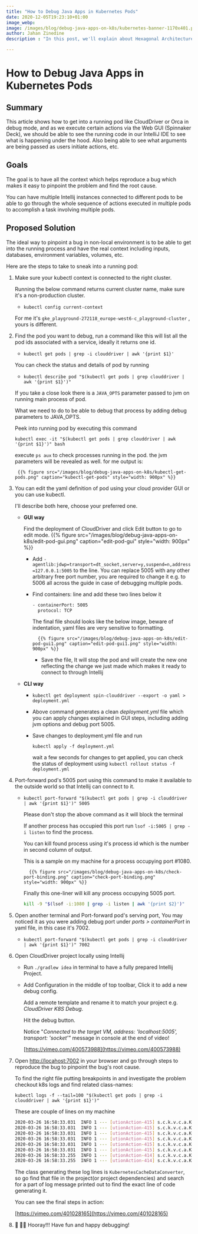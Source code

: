 ```yaml
---
title: "How to Debug Java Apps in Kubernetes Pods"
date: 2020-12-05T19:23:10+01:00
image_webp: 
image: /images/blog/debug-java-apps-on-k8s/kubernetes-banner-1170x401.png
author: Jahan Zinedine
description : "In this post, we'll explain about Hexagonal Architecture with an example."

---
```


# How to Debug Java Apps in Kubernetes Pods

## Summary

This article shows how to get into a running pod like CloudDriver or Orca in debug mode, and as we execute certain actions via the Web GUI (Spinnaker Deck), we should be able to see the running code in our IntelliJ IDE to see what is happening under the hood. Also being able to see what arguments are being passed as users initiate actions, etc.

## Goals

The goal is to have all the context which helps reproduce a bug which makes it easy to pinpoint the problem and find the root cause.

You can have multiple Intellij instances connected to different pods to be able to go through the whole sequence of actions executed in multiple pods to accomplish a task involving multiple pods.

## Proposed Solution

The ideal way to pinpoint a bug in non-local environment is to be able to get into the running process and have the real context including inputs, databases, environment variables, volumes, etc.

Here are the steps to take to sneak into a running pod:

1. Make sure your kubectl context is connected to the right cluster.

    Running the below command returns current cluster name, make sure it's a non-production cluster. 

    - `kubectl config current-context`

    For me it's `gke_playground-272118_europe-west6-c_playground-cluster` , yours is different.

2. Find the pod you want to debug, run a command like this will list all the pod ids associated with a service, ideally it returns one id.
    - `kubectl get pods | grep -i clouddriver | awk '{print $1}'`

    You can check the status and details of pod by running 

    - `kubectl describe pod "$(kubectl get pods | grep clouddriver | awk '{print $1}')"`

    If you take a close look there is a `JAVA_OPTS` parameter passed to jvm on running main process of pod.

    What we need to do to be able to debug that process by adding debug parameters to JAVA_OPTS.

    Peek into running pod by executing this command

    `kubectl exec -it "$(kubectl get pods | grep clouddriver | awk '{print $1}')" bash`

    execute `ps aux` to check processes running in the pod. the jvm parameters will be revealed as well. for me output is:
    
        {{% figure src="/images/blog/debug-java-apps-on-k8s/kubectl-get-pods.png" caption="kubectl-get-pods" style="width: 900px" %}}

3. You can edit the yaml definition of pod using your cloud provider GUI or you can use kubectl.

    I'll describe both here, choose your preferred one.

    - **GUI way**

        Find the deployment of CloudDriver and click Edit button to go to edit mode.
            {{% figure src="/images/blog/debug-java-apps-on-k8s/edit-pod-gui.png" caption="edit-pod-gui" style="width: 900px" %}}
        - Add `-agentlib:jdwp=transport=dt_socket,server=y,suspend=n,address=127.0.0.1:5005` to the line. You can replace 5005 with any other arbitrary free port number, you are required to change it e.g. to 5006 all across the guide in case of debugging multiple pods.
        - Find containers: line and add these two lines below it

            ```bash
            - containerPort: 5005
              protocol: TCP
            ```

            The final file should looks like the below image, beware of indentation, yaml files are very sensitive to formatting.

                {{% figure src="/images/blog/debug-java-apps-on-k8s/edit-pod-gui1.png" caption="edit-pod-gui1.png" style="width: 900px" %}}

            - Save the file, It will stop the pod and will create the new one reflecting the change we just made which makes it ready to connect to through Intellij
    - **CLI way**
        - `kubectl get deployment spin-clouddriver --export -o yaml > deployment.yml`
        - Above command generates a clean *deployment.yml* file which you can apply changes explained in GUI steps, including adding jvm options and debug port 5005.
        - Save changes to deployment.yml file and run

            `kubectl apply -f deployment.yml`

            wait a few seconds for changes to get applied, you can check the status of deployment using `kubectl rollout status -f deployment.yml`

4. Port-forward pod's 5005 port using this command to make it available to the outside world so that Intellij can connect to it.
    - `kubectl port-forward "$(kubectl get pods | grep -i clouddriver | awk '{print $1}')" 5005`

        Please don't stop the above command as it will block the terminal

        If another process has occupied this port run `lsof -i:5005 | grep -i listen` to find the process.

        You can kill found process using it's process id which is the number in second column of output.

        This is a sample on my machine for a process occupying port #1080.

            {{% figure src="/images/blog/debug-java-apps-on-k8s/check-port-binding.png" caption="check-port-binding.png" style="width: 900px" %}}

        Finally this one-liner will kill any process occupying 5005 port.

        ```bash
        kill -9 "$(lsof -i:1080 | grep -i listen | awk '{print $2}')"
        ```

5. Open another terminal and Port-forward pod's serving port, You may noticed it as you were adding debug port  under *ports > containerPort* in yaml file, in this case it's 7002.
    - `kubectl port-forward "$(kubectl get pods | grep -i clouddriver | awk '{print $1}')" 7002`
6. Open CloudDriver project locally using Intellij
    - Run `./gradlew idea` in terminal to have a fully prepared Intellij Project.
    - Add Configuration in the middle of top toolbar, Click it to add a new debug config.

        Add a remote template and rename it to match your project e.g. *CloudDriver K8S Debug*.

        Hit the debug button.

        Notice "*Connected to the target VM, address: 'localhost:5005', transport: 'socket'"* message in console at the end of video!

        [https://vimeo.com/400573988](https://vimeo.com/400573988)

7. Open [http://locahost:7002](http://locahost:7002) in your browser and go through steps to reproduce the bug to pinpoint the bug's root cause.

    To find the right file putting breakpoints in and investigate the problem checkout k8s logs  and find related class-names:

    `kubectl logs -f --tail=100 "$(kubectl get pods | grep -i clouddriver | awk '{print $1}')"`

    These are couple of lines on my machine

    ```bash
    2020-03-26 16:58:33.031  INFO 1 --- [utionAction-415] s.c.k.v.c.a.KubernetesCacheDataConverter : default/KubernetesCoreCachingAgent[1/1]: grouping persistentVolumeClaim has 3 entries and 0 relationships
    2020-03-26 16:58:33.031  INFO 1 --- [utionAction-415] s.c.k.v.c.a.KubernetesCacheDataConverter : default/KubernetesCoreCachingAgent[1/1]: grouping job has 1 entries and 1 relationships
    2020-03-26 16:58:33.031  INFO 1 --- [utionAction-415] s.c.k.v.c.a.KubernetesCacheDataConverter : default/KubernetesCoreCachingAgent[1/1]: grouping mutatingWebhookConfiguration has 1 entries and 0 relationships
    2020-03-26 16:58:33.031  INFO 1 --- [utionAction-415] s.c.k.v.c.a.KubernetesCacheDataConverter : default/KubernetesCoreCachingAgent[1/1]: grouping clusters has 26 entries and 66 relationships
    2020-03-26 16:58:33.031  INFO 1 --- [utionAction-415] s.c.k.v.c.a.KubernetesCacheDataConverter : default/KubernetesCoreCachingAgent[1/1]: grouping deployment has 10 entries and 36 relationships
    2020-03-26 16:58:33.031  INFO 1 --- [utionAction-415] s.c.k.v.c.a.KubernetesCacheDataConverter : default/KubernetesCoreCachingAgent[1/1]: grouping applications has 4 entries and 66 relationships
    2020-03-26 16:58:33.255  INFO 1 --- [utionAction-414] s.c.k.v.c.a.KubernetesCacheDataConverter : default/KubernetesUnregisteredCustomResourceCachingAgent[1/1]: grouping StorageVersionMigration.migration.k8s.io has 54 entries and 0 relationships
    2020-03-26 16:58:33.255  INFO 1 --- [utionAction-414] s.c.k.v.c.a.KubernetesCacheDataConverter : default/KubernetesUnregisteredCustomResourceCachingAgent[1/1]: grouping StorageState.migration.k8s.io has 54 entries and 0 relationships
    ```

    The class generating these log lines is `KubernetesCacheDataConverter`, so go find that file in the project(or project dependencies) and search for a part of log message printed out to find the exact line of code generating it.

    You can see the final steps in action:
    
    [https://vimeo.com/401028165](https://vimeo.com/401028165)

8. **🎉 🎊🎉** Hooray!!! 
Have fun and happy debugging!